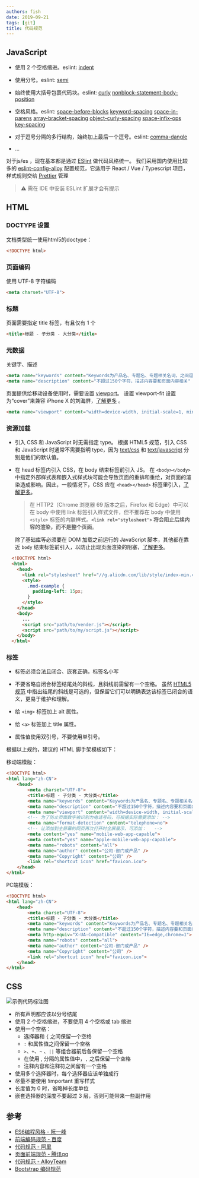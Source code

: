 ```yaml
---
authors: fish
date: 2019-09-21
tags: [git]
title: 代码规范
---
```


## JavaScript


- 使用 2 个空格缩进。eslint: [indent](https://eslint.org/docs/rules/indent)
- 使用分号。eslint: [semi](https://eslint.org/docs/rules/semi)
- 始终使用大括号包裹代码块。eslint: [curly](https://eslint.org/docs/rules/curly) [nonblock-statement-body-position](https://eslint.org/docs/rules/nonblock-statement-body-position)
- 空格风格。eslint: [space-before-blocks](https://eslint.org/docs/rules/space-before-blocks) [keyword-spacing](https://eslint.org/docs/rules/keyword-spacing) [space-in-parens](https://eslint.org/docs/rules/space-in-parens) [array-bracket-spacing](https://eslint.org/docs/rules/array-bracket-spacing) [object-curly-spacing](https://eslint.org/docs/rules/object-curly-spacing) [space-infix-ops](https://eslint.org/docs/rules/space-infix-ops) [key-spacing](https://eslint.org/docs/rules/key-spacing)
- 对于逗号分隔的多行结构，始终加上最后一个逗号。eslint: [comma-dangle](https://eslint.org/docs/rules/comma-dangle)

- ...

对于js/es ，现在基本都是通过 [ESlint](https://github.com/eslint/eslint) 做代码风格统一。
我们采用国内使用比较多的 [eslint-config-alloy](https://github.com/AlloyTeam/eslint-config-alloy) 配置规范，它适用于 React / Vue / Typescript 项目，样式规则交给 [Prettier](https://prettier.io/)  管理

> ⚠️ 需在 IDE 中安装 ESLint 扩展才会有提示



## HTML

### DOCTYPE 设置

文档类型统一使用html5的doctype：
```html
<!DOCTYPE html>
```

### 页面编码

使用 UTF-8 字符编码

```html
<meta charset="UTF-8">
```

### 标题

页面需要指定 title 标签，有且仅有 1 个

```html
<title>标题 - 子分类 - 大分类</title>
```

### 元数据

关键字、描述

```html
<meta name="keywords" content="Keywords为产品名、专题名、专题相关名词，之间逗号隔开" />
<meta name="description" content="不超过150个字符，描述内容要和页面内容相关" />
```


页面提供给移动设备使用时，需要设置 [viewport](https://drafts.csswg.org/css-device-adapt/#viewport-meta)。
设置 viewport-fit 设置为“cover”来兼容 iPhone X 的刘海屏，[了解更多](https://webkit.org/blog/7929/designing-websites-for-iphone-x/) 。
 
```html
<meta name="viewport" content="width=device-width, initial-scale=1, minimum-scale=1, maximum-scale=1, user-scalable=no, viewport-fit=cover" />
```

### 资源加载

- 引入 CSS 和 JavaScript 时无需指定 type。
  根据 HTML5 规范，引入 CSS 和 JavaScript 时通常不需要指明 type，因为 [text/css](https://html.spec.whatwg.org/multipage/obsolete.html#attr-style-type) 和 [text/javascript](https://html.spec.whatwg.org/multipage/scripting.html#attr-script-type) 分别是他们的默认值。

- 在 head 标签内引入 CSS，在 body 结束标签前引入 JS。
在 `<body></body>` 中指定外部样式表和嵌入式样式块可能会导致页面的重排和重绘，对页面的渲染造成影响。因此，一般情况下，CSS 应在 `<head></head>` 标签里引入，[了解更多](https://developer.yahoo.com/performance/rules.html#css_top)。

  > 在 HTTP2（Chrome 浏览器 69 版本之后，Firefox 和 Edge）中可以在 body 中使用 link 标签引入样式文件，但不推荐在 body 中使用 `<style>` 标签的内联样式。**`<link rel="stylesheet">` 将会阻止后续内容的渲染，而不是整个页面**。
  
  除了基础库等必须要在 DOM 加载之前运行的 JavaScript 脚本，其他都在靠近 `body` 结束标签前引入，以防止出现页面渲染的阻塞，[了解更多](https://developer.yahoo.com/performance/rules.html#js_bottom)。

```html
  <!DOCTYPE html>
  <html>
    <head>
	  <link rel="stylesheet" href="//g.alicdn.com/lib/style/index-min.css" />
      <style>
        .mod-example {
          padding-left: 15px;
        }
      </style>
    </head>
    <body>
      ...
      <script src="path/to/vender.js"></script>
      <script src="path/to/my/script.js"></script>
    </body>
  </html>
```

### 标签

- 标签必须合法且闭合、嵌套正确，标签名小写
- 不要省略自闭合标签结尾处的斜线，且斜线前需留有一个空格。
虽然 [HTML5 规范](https://dev.w3.org/html5/spec-author-view/syntax.html#syntax-start-tag) 中指出结尾的斜线是可选的，但保留它们可以明确表达该标签已闭合的语义，更易于维护和理解。

- 给 `<img>` 标签加上 alt 属性。
- 给 `<a>` 标签加上 title 属性。
- 属性值使用双引号，不要使用单引号。
  

根据以上规约，建议的 HTML 脚手架模板如下：

移动端模版：
```html
<!DOCTYPE html>
<html lang="zh-CN">
	<head>
		<meta charset="UTF-8">
		<title>标题 - 子分类 - 大分类</title>
		<meta name="keywords" content="Keywords为产品名、专题名、专题相关名词，之间逗号隔开" />
		<meta name="description" content="不超过150个字符，描述内容要和页面内容相关" />
		<meta name="viewport" content="width=device-width, initial-scale=1, minimum-scale=1, maximum-scale=1, user-scalable=no, viewport-fit=cover">
		<!-- 为了防止页面数字被识别为电话号码，可根据实际需要添加： -->
		<meta name="format-detection" content="telephone=no"> 
		<!-- 让添加到主屏幕的网页再次打开时全屏展示，可添加：   -->
		<meta content="yes" name="mobile-web-app-capable">
		<meta content="yes" name="apple-mobile-web-app-capable">
		<meta name="robots" content="all">
		<meta name="author" content="公司-部门或产品" />
		<meta name="Copyright" content="公司" />
		<link rel="shortcut icon" href="favicon.ico">
	</head>
</html>
```

PC端模版：

```html
<!DOCTYPE html>
<html lang="zh-CN">
	<head>
		<meta charset="UTF-8">
		<title>标题 - 子分类 - 大分类</title>
		<meta name="keywords" content="Keywords为产品名、专题名、专题相关名词，之间逗号隔开" />
		<meta name="description" content="不超过150个字符，描述内容要和页面内容相关" />
		<meta http-equiv="X-UA-Compatible" content="IE=edge,chrome=1">
		<meta name="robots" content="all">
		<meta name="author" content="公司-部门或产品" />
		<meta name="Copyright" content="公司" />
		<link rel="shortcut icon" href="favicon.ico">
	</head>
</html>
```

## CSS

![示例代码标注图](https://img.alicdn.com/tfs/TB1TOLiTpP7gK0jSZFjXXc5aXXa-753-427.svg)

- 所有声明都应该以分号结尾
- 使用 2 个空格缩进，不要使用 4 个空格或 tab 缩进
- 使用一个空格：
	- 选择器和 `{` 之间保留一个空格
	- `:` 和属性值之间保留一个空格
	- `>`、`+`、`~` 、`||` 等组合器前后各保留一个空格
	- 在使用 , 分隔的属性值中，`,` 之后保留一个空格
	- 注释内容和注释符之间留有一个空格
- 使用多个选择器时，每个选择器应该单独成行
- 尽量不要使用 !important 重写样式
- 长度值为 0 时，省略掉长度单位
- 嵌套选择器的深度不要超过 3 层，否则可能带来一些副作用


 
## 参考

- [ES6编程风格 - 阮一峰](https://es6.ruanyifeng.com/#docs/style)
- [前端编码规范 - 百度](https://github.com/ecomfe/spec)
- [代码规范 - 阿里](https://github.com/alibaba/f2e-spec)
- [页面前端规范 - 腾讯qq](https://tgideas.qq.com/doc/frontend/spec/common/)
- [代码规范 - AlloyTeam](http://alloyteam.github.io/CodeGuide/)
- [Bootstrap 编码规范](https://codeguide.bootcss.com/)
